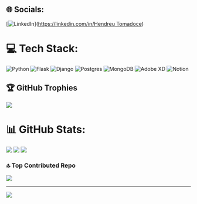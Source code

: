 
## 🌐 Socials:
[![LinkedIn](https://img.shields.io/badge/LinkedIn-%230077B5.svg?logo=linkedin&logoColor=white)]([https://linkedin.com/in/Hendreu Tomadoce](https://www.linkedin.com/in/hendreu-t-12a5372b2/)) 

# 💻 Tech Stack:
![Python](https://img.shields.io/badge/python-3670A0?style=for-the-badge&logo=python&logoColor=ffdd54) ![Flask](https://img.shields.io/badge/flask-%23000.svg?style=for-the-badge&logo=flask&logoColor=white) ![Django](https://img.shields.io/badge/django-%23092E20.svg?style=for-the-badge&logo=django&logoColor=white) ![Postgres](https://img.shields.io/badge/postgres-%23316192.svg?style=for-the-badge&logo=postgresql&logoColor=white) ![MongoDB](https://img.shields.io/badge/MongoDB-%234ea94b.svg?style=for-the-badge&logo=mongodb&logoColor=white) ![Adobe XD](https://img.shields.io/badge/Adobe%20XD-470137?style=for-the-badge&logo=Adobe%20XD&logoColor=#FF61F6) ![Notion](https://img.shields.io/badge/Notion-%23000000.svg?style=for-the-badge&logo=notion&logoColor=white)
## 🏆 GitHub Trophies
![](https://github-profile-trophy.vercel.app/?username=Hendreu&theme=radical&no-frame=false&no-bg=true&margin-w=4)


# 📊 GitHub Stats:
![](https://github-readme-stats.vercel.app/api?username=Hendreu&theme=dark&hide_border=false&include_all_commits=false&count_private=false)
![](https://github-readme-streak-stats.herokuapp.com/?user=Hendreu&theme=dark&hide_border=false)
![](https://github-readme-stats.vercel.app/api/top-langs/?username=Hendreu&theme=dark&hide_border=false&include_all_commits=false&count_private=false&layout=compact)

### 🔝 Top Contributed Repo
![](https://github-contributor-stats.vercel.app/api?username=Hendreu&limit=5&theme=dark&combine_all_yearly_contributions=true)

---
[![](https://visitcount.itsvg.in/api?id=Hendreu&icon=0&color=0)](https://visitcount.itsvg.in)

<!-- Proudly created with GPRM ( https://gprm.itsvg.in ) -->
